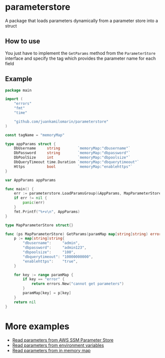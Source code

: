 # parameterstore
A package that loads parameters dynamically from a parameter store into a struct

## How to use

You just have to implement the ``GetParams`` method from the ``ParameterStore`` interface and specify the tag which provides the parameter name for each field

## Example

```go
package main

import (
	"errors"
	"fmt"
	"time"

	"github.com/juankamilomarin/parameterstore"
)

const tagName = "memoryMap"

type appParams struct {
	DbUsername     string        `memoryMap:"dbusername"`
	DbPassword     string        `memoryMap:"dbpassword"`
	DbPoolSize     int           `memoryMap:"dbpoolsize"`
	DbQueryTimeout time.Duration `memoryMap:"dbquerytimeout"`
	Https          bool          `memoryMap:"enablehttps"`
}

var AppParams appParams

func main() {
	err := parameterstore.LoadParamsGroup(&AppParams, MapParameterStore{}, tagName)
	if err != nil {
		panic(err)
	}
	fmt.Printf("%+v\n", AppParams)
}

type MapParameterStore struct{}

func (ps MapParameterStore) GetParams(paramMap map[string]string) error {
	p := map[string]string{
		"dbusername":     "admin",
		"dbpassword":     "admin123",
		"dbpoolsize":     "100",
		"dbquerytimeout": "10000000000",
		"enablehttps":    "true",
	}

	for key := range paramMap {
		if key == "error" {
			return errors.New("cannot get parameters")
		}
		paramMap[key] = p[key]
	}
	return nil
}

```

# More examples

* [Read parameters from AWS SSM Parameter Store](https://github.com/juankamilomarin/parameterstore-examples/tree/main/aws)
* [Read parameters from environment variables](https://github.com/juankamilomarin/parameterstore-examples/tree/main/envvar)
* [Read parameters from in memory map](https://github.com/juankamilomarin/parameterstore-examples/tree/main/map)